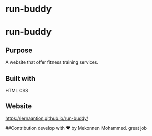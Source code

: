 # run-buddy

# run-buddy

## Purpose
A website that offer fitness training services.


## Built with

HTML CSS

## Website
https://lernaantion.github.io/run-buddy/

##Contribution
develop with ❤ by Mekonnen Mohammed.
great job
